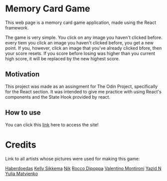 # Memory Card Game

This web page is a memory card game application, made using the React framework.

The game is very simple. You click on any image you haven't clicked before. every tiem you click an image you haven't clicked before, you get a new point. If you, however, click an image that you've already clicked bfore, then your score resets. If you score before losing was higher than you current high score, it will be replaced by the new highest score.

## Motivation

This project was made as an assingment for The Odin Project, specifically for the React section. It was intended to give me practice with using React's components and the State Hook provided by react.

## How to use

You can click this [link](https://meek-axolotl-f71025.netlify.app/) here to access the site!

# Credits

Link to all artists whose pictures were used for making this game:

[Haberdoedas](https://unsplash.com/@haberdoedas)
[Kelly Sikkema](https://unsplash.com/@kellysikkema)
[Nik](https://unsplash.com/@helloimnik)
[Rocco Dipoppa](https://unsplash.com/@rhox)
[Valentino Montironi](https://unsplash.com/@coptus)
[Yazid N](https://unsplash.com/@mzynasx)
[Yulia Matvienko](https://unsplash.com/@yuliamatvienko)
